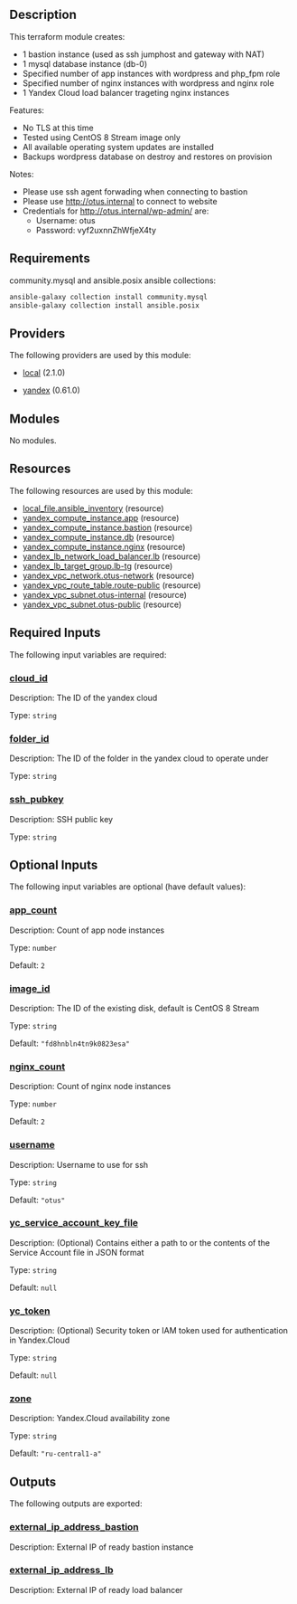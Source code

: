 ## Description

This terraform module creates:
* 1 bastion instance (used as ssh jumphost and gateway with NAT)
* 1 mysql database instance (db-0)
* Specified number of app instances with wordpress and php_fpm role
* Specified number of nginx instances with wordpress and nginx role
* 1 Yandex Cloud load balancer trageting nginx instances

Features:
* No TLS at this time
* Tested using CentOS 8 Stream image only
* All available operating system updates are installed
* Backups wordpress database on destroy and restores on provision

Notes:
* Please use ssh agent forwading when connecting to bastion
* Please use http://otus.internal to connect to website
* Credentials for http://otus.internal/wp-admin/ are:
  * Username: otus
  * Password: vyf2uxnnZhWfjeX4ty

<!-- BEGIN_TF_DOCS -->
## Requirements

community.mysql and ansible.posix ansible collections:
```sh
ansible-galaxy collection install community.mysql
ansible-galaxy collection install ansible.posix
```

## Providers

The following providers are used by this module:

- <a name="provider_local"></a> [local](#provider\_local) (2.1.0)

- <a name="provider_yandex"></a> [yandex](#provider\_yandex) (0.61.0)

## Modules

No modules.

## Resources

The following resources are used by this module:

- [local_file.ansible_inventory](https://registry.terraform.io/providers/hashicorp/local/latest/docs/resources/file) (resource)
- [yandex_compute_instance.app](https://registry.terraform.io/providers/yandex-cloud/yandex/latest/docs/resources/compute_instance) (resource)
- [yandex_compute_instance.bastion](https://registry.terraform.io/providers/yandex-cloud/yandex/latest/docs/resources/compute_instance) (resource)
- [yandex_compute_instance.db](https://registry.terraform.io/providers/yandex-cloud/yandex/latest/docs/resources/compute_instance) (resource)
- [yandex_compute_instance.nginx](https://registry.terraform.io/providers/yandex-cloud/yandex/latest/docs/resources/compute_instance) (resource)
- [yandex_lb_network_load_balancer.lb](https://registry.terraform.io/providers/yandex-cloud/yandex/latest/docs/resources/lb_network_load_balancer) (resource)
- [yandex_lb_target_group.lb-tg](https://registry.terraform.io/providers/yandex-cloud/yandex/latest/docs/resources/lb_target_group) (resource)
- [yandex_vpc_network.otus-network](https://registry.terraform.io/providers/yandex-cloud/yandex/latest/docs/resources/vpc_network) (resource)
- [yandex_vpc_route_table.route-public](https://registry.terraform.io/providers/yandex-cloud/yandex/latest/docs/resources/vpc_route_table) (resource)
- [yandex_vpc_subnet.otus-internal](https://registry.terraform.io/providers/yandex-cloud/yandex/latest/docs/resources/vpc_subnet) (resource)
- [yandex_vpc_subnet.otus-public](https://registry.terraform.io/providers/yandex-cloud/yandex/latest/docs/resources/vpc_subnet) (resource)

## Required Inputs

The following input variables are required:

### <a name="input_cloud_id"></a> [cloud\_id](#input\_cloud\_id)

Description: The ID of the yandex cloud

Type: `string`

### <a name="input_folder_id"></a> [folder\_id](#input\_folder\_id)

Description: The ID of the folder in the yandex cloud to operate under

Type: `string`

### <a name="input_ssh_pubkey"></a> [ssh\_pubkey](#input\_ssh\_pubkey)

Description: SSH public key

Type: `string`

## Optional Inputs

The following input variables are optional (have default values):

### <a name="input_app_count"></a> [app\_count](#input\_app\_count)

Description: Count of app node instances

Type: `number`

Default: `2`

### <a name="input_image_id"></a> [image\_id](#input\_image\_id)

Description: The ID of the existing disk, default is CentOS 8 Stream

Type: `string`

Default: `"fd8hnbln4tn9k0823esa"`

### <a name="input_nginx_count"></a> [nginx\_count](#input\_nginx\_count)

Description: Count of nginx node instances

Type: `number`

Default: `2`

### <a name="input_username"></a> [username](#input\_username)

Description: Username to use for ssh

Type: `string`

Default: `"otus"`

### <a name="input_yc_service_account_key_file"></a> [yc\_service\_account\_key\_file](#input\_yc\_service\_account\_key\_file)

Description: (Optional) Contains either a path to or the contents of the Service Account file in JSON format

Type: `string`

Default: `null`

### <a name="input_yc_token"></a> [yc\_token](#input\_yc\_token)

Description: (Optional) Security token or IAM token used for authentication in Yandex.Cloud

Type: `string`

Default: `null`

### <a name="input_zone"></a> [zone](#input\_zone)

Description: Yandex.Cloud availability zone

Type: `string`

Default: `"ru-central1-a"`

## Outputs

The following outputs are exported:

### <a name="output_external_ip_address_bastion"></a> [external\_ip\_address\_bastion](#output\_external\_ip\_address\_bastion)

Description: External IP of ready bastion instance

### <a name="output_external_ip_address_lb"></a> [external\_ip\_address\_lb](#output\_external\_ip\_address\_lb)

Description: External IP of ready load balancer
<!-- END_TF_DOCS -->
